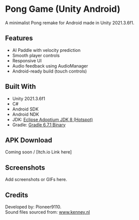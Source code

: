 # Pong Game (Unity Android)

A minimalist Pong remake for Android made in Unity 2021.3.6f1.

## Features
- AI Paddle with velocity prediction
- Smooth player controls
- Responsive UI
- Audio feedback using AudioManager
- Android-ready build (touch controls)

## Built With
- Unity 2021.3.6f1
- C#
- Android SDK
- Android NDK
- JDK: [Eclipse Adoptium JDK 8 (Hotspot)](https://adoptium.net/en-GB/temurin/releases/?version=8)
- Gradle: [Gradle 6.7.1 Binary](https://services.gradle.org/distributions/gradle-6.7.1-bin.zip)

## APK Download
Coming soon / [Itch.io Link here]

## Screenshots
Add screenshots or GIFs here.

## Credits
Developed by: Pioneer9110.\
Sound files sourced from: www.kenney.nl
